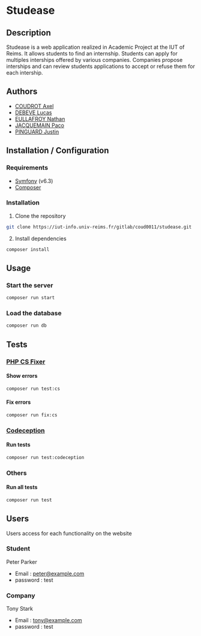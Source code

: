 # Studease

## Description
Studease is a web application realized in Academic Project at the IUT of Reims. It allows students to find an internship.
Students can apply for multiples interships offered by various companies. Companies propose interships
and can review students applications to accept or refuse them for each intership.

## Authors
- [COUDROT Axel](https://iut-info.univ-reims.fr/gitlab/coud0011/)
- [DEBEVE Lucas](https://iut-info.univ-reims.fr/gitlab/debe0033/)
- [EULLAFROY Nathan](https://iut-info.univ-reims.fr/gitlab/eull0004/)
- [JACQUEMAIN Paco](https://iut-info.univ-reims.fr/gitlab/jacq0223/)
- [PINGUARD Justin](https://iut-info.univ-reims.fr/gitlab/ping0010/)

## Installation / Configuration
### Requirements
- [Symfony](https://symfony.com/download) (v6.3)
- [Composer](https://getcomposer.org/download/)

### Installation
1. Clone the repository
```bash
git clone https://iut-info.univ-reims.fr/gitlab/coud0011/studease.git
```
2. Install dependencies
```bash
composer install
```

## Usage
### Start the server
```bash
composer run start
```

### Load the database
```bash
composer run db
```

## Tests

### [PHP CS Fixer](https://github.com/PHP-CS-Fixer/PHP-CS-Fixer)
#### Show errors
```bash
composer run test:cs
```

#### Fix errors
```bash
composer run fix:cs
```

### [Codeception](https://github.com/codeception/codeception)
#### Run tests
```bash
composer run test:codeception
```

### Others
#### Run all tests
```bash
composer run test
```

## Users
Users access for each functionality on the website
### Student
Peter Parker
- Email : peter@example.com
- password : test

### Company
Tony Stark
- Email : tony@example.com
- password : test